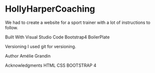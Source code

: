 # HollyHarperCoaching
We had to create a website for a sport trainer with a lot of instructions to follow.

Built With
Visual Studio Code Bootstrap4 BoilerPlate

Versioning
I used git for versioning.

Author
Amélie Grandin

Acknowledgments
HTML CSS BOOTSTRAP 4
